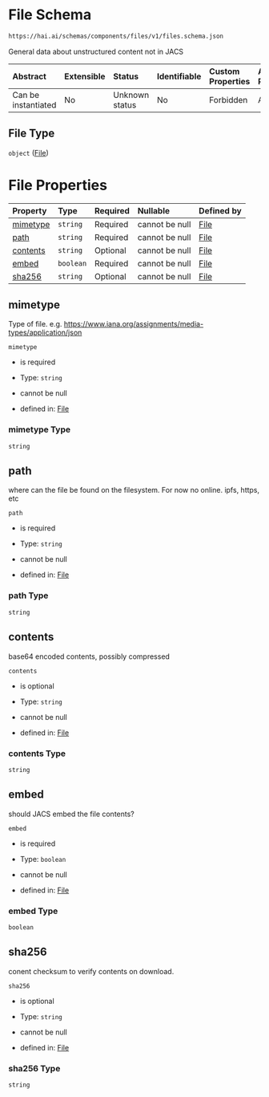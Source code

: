 # File Schema

```txt
https://hai.ai/schemas/components/files/v1/files.schema.json
```

General data about unstructured content not in JACS

| Abstract            | Extensible | Status         | Identifiable | Custom Properties | Additional Properties | Access Restrictions | Defined In                                                                                      |
| :------------------ | :--------- | :------------- | :----------- | :---------------- | :-------------------- | :------------------ | :---------------------------------------------------------------------------------------------- |
| Can be instantiated | No         | Unknown status | No           | Forbidden         | Allowed               | none                | [files.schema.json](../../schemas/components/files/v1/files.schema.json "open original schema") |

## File Type

`object` ([File](files.md))

# File Properties

| Property              | Type      | Required | Nullable       | Defined by                                                                                                               |
| :-------------------- | :-------- | :------- | :------------- | :----------------------------------------------------------------------------------------------------------------------- |
| [mimetype](#mimetype) | `string`  | Required | cannot be null | [File](files-properties-mimetype.md "https://hai.ai/schemas/components/files/v1/files.schema.json#/properties/mimetype") |
| [path](#path)         | `string`  | Required | cannot be null | [File](files-properties-path.md "https://hai.ai/schemas/components/files/v1/files.schema.json#/properties/path")         |
| [contents](#contents) | `string`  | Optional | cannot be null | [File](files-properties-contents.md "https://hai.ai/schemas/components/files/v1/files.schema.json#/properties/contents") |
| [embed](#embed)       | `boolean` | Required | cannot be null | [File](files-properties-embed.md "https://hai.ai/schemas/components/files/v1/files.schema.json#/properties/embed")       |
| [sha256](#sha256)     | `string`  | Optional | cannot be null | [File](files-properties-sha256.md "https://hai.ai/schemas/components/files/v1/files.schema.json#/properties/sha256")     |

## mimetype

Type of file. e.g. <https://www.iana.org/assignments/media-types/application/json>

`mimetype`

*   is required

*   Type: `string`

*   cannot be null

*   defined in: [File](files-properties-mimetype.md "https://hai.ai/schemas/components/files/v1/files.schema.json#/properties/mimetype")

### mimetype Type

`string`

## path

where can the file be found on the filesystem. For now no online. ipfs, https, etc

`path`

*   is required

*   Type: `string`

*   cannot be null

*   defined in: [File](files-properties-path.md "https://hai.ai/schemas/components/files/v1/files.schema.json#/properties/path")

### path Type

`string`

## contents

base64 encoded contents, possibly compressed

`contents`

*   is optional

*   Type: `string`

*   cannot be null

*   defined in: [File](files-properties-contents.md "https://hai.ai/schemas/components/files/v1/files.schema.json#/properties/contents")

### contents Type

`string`

## embed

should JACS embed the file contents?

`embed`

*   is required

*   Type: `boolean`

*   cannot be null

*   defined in: [File](files-properties-embed.md "https://hai.ai/schemas/components/files/v1/files.schema.json#/properties/embed")

### embed Type

`boolean`

## sha256

conent checksum to verify contents on download.

`sha256`

*   is optional

*   Type: `string`

*   cannot be null

*   defined in: [File](files-properties-sha256.md "https://hai.ai/schemas/components/files/v1/files.schema.json#/properties/sha256")

### sha256 Type

`string`
